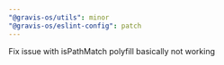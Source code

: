 ```yaml
---
"@gravis-os/utils": minor
"@gravis-os/eslint-config": patch
---
```


Fix issue with isPathMatch polyfill basically not working
